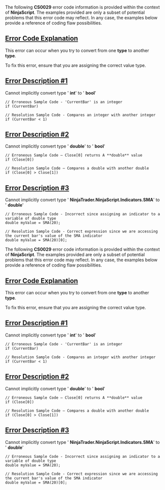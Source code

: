 The following **CS0029** error code information is provided within the context of **NinjaScript**. The examples provided are only a subset of potential problems that this error code may reflect. In any case, the examples below provide a reference of coding flaw possibilities.

## [Error Code Explanation](https://developer.ninjatrader.com/docs/desktop/cs0029\#error-code-explanation)

This error can occur when you try to convert from one **type** to another **type**.

To fix this error, ensure that you are assigning the correct value type.

## [Error Description \#1](https://developer.ninjatrader.com/docs/desktop/cs0029\#error-description-\#1)

Cannot implicitly convert type ' **int**' to ' **bool**'

```jsx-150469391 csharp
// Erroneous Sample Code - 'CurrentBar' is an integer
if (CurrentBar)

```

```jsx-150469391 csharp
// Resolution Sample Code - Compares an integer with another integer
if (CurrentBar < 1)

```

## [Error Description \#2](https://developer.ninjatrader.com/docs/desktop/cs0029\#error-description-\#2)

Cannot implicitly convert type ' **double**' to ' **bool**'

```jsx-150469391 csharp
// Erroneous Sample Code – Close[0] returns A **double** value
if (Close[0])

```

```jsx-150469391 csharp
// Resolution Sample Code – Compares a double with another double
if (Close[0] > Close[1])

```

## [Error Description \#3](https://developer.ninjatrader.com/docs/desktop/cs0029\#error-description-\#3)

Cannot implicitly convert type ' **NinjaTrader.NinjaScript.Indicators.SMA**' to ' **double**'

```jsx-150469391 csharp
// Erroneous Sample Code - Incorrect since assigning an indicator to a variable of double type
double myValue = SMA(20);

```

```jsx-150469391 csharp
// Resolution Sample Code - Correct expression since we are accessing the current bar's value of the SMA indicator
double myValue = SMA(20)[0];

```

The following **CS0029** error code information is provided within the context of **NinjaScript**. The examples provided are only a subset of potential problems that this error code may reflect. In any case, the examples below provide a reference of coding flaw possibilities.

## [Error Code Explanation](https://developer.ninjatrader.com/docs/desktop/cs0029\#error-code-explanation)

This error can occur when you try to convert from one **type** to another **type**.

To fix this error, ensure that you are assigning the correct value type.

## [Error Description \#1](https://developer.ninjatrader.com/docs/desktop/cs0029\#error-description-\#1)

Cannot implicitly convert type ' **int**' to ' **bool**'

```jsx-150469391 csharp
// Erroneous Sample Code - 'CurrentBar' is an integer
if (CurrentBar)

```

```jsx-150469391 csharp
// Resolution Sample Code - Compares an integer with another integer
if (CurrentBar < 1)

```

## [Error Description \#2](https://developer.ninjatrader.com/docs/desktop/cs0029\#error-description-\#2)

Cannot implicitly convert type ' **double**' to ' **bool**'

```jsx-150469391 csharp
// Erroneous Sample Code – Close[0] returns A **double** value
if (Close[0])

```

```jsx-150469391 csharp
// Resolution Sample Code – Compares a double with another double
if (Close[0] > Close[1])

```

## [Error Description \#3](https://developer.ninjatrader.com/docs/desktop/cs0029\#error-description-\#3)

Cannot implicitly convert type ' **NinjaTrader.NinjaScript.Indicators.SMA**' to ' **double**'

```jsx-150469391 csharp
// Erroneous Sample Code - Incorrect since assigning an indicator to a variable of double type
double myValue = SMA(20);

```

```jsx-150469391 csharp
// Resolution Sample Code - Correct expression since we are accessing the current bar's value of the SMA indicator
double myValue = SMA(20)[0];

```